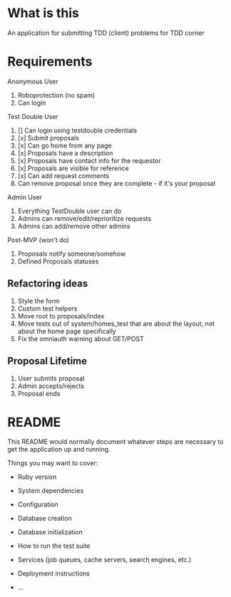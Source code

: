 # What is this

An application for submitting TDD (client) problems for TDD corner

# Requirements

Anonymous User

1. Roboprotection (no spam)
2. Can login

Test Double User

1. [] Can login using testdouble credentials
2. [x] Submit proposals
3. [x] Can go home from any page
4. [x] Proposals have a description
5. [x] Proposals have contact info for the requestor
6. [x] Proposals are visible for reference
7. [x] Can add request comments
8. Can remove proposal once they are complete - if it's your proposal

Admin User

1. Everything TestDouble user can do
2. Admins can remove/edit/reprioritize requests
3. Admins can add/remove other admins

Post-MVP (won't do)

1. Proposals notify someone/somehow
2. Defined Proposals statuses

## Refactoring ideas

1. Style the form
2. Custom test helpers
3. Move root to proposals/index
4. Move tests out of system/homes_test that are about the layout, not about the home page specifically
5. Fix the omniauth warning about GET/POST

## Proposal Lifetime

1. User submits proposal
2. Admin accepts/rejects
3. Proposal ends

# README

This README would normally document whatever steps are necessary to get the
application up and running.

Things you may want to cover:

- Ruby version

- System dependencies

- Configuration

- Database creation

- Database initialization

- How to run the test suite

- Services (job queues, cache servers, search engines, etc.)

- Deployment instructions

- ...
